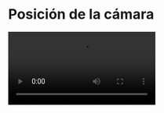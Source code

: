 # Posición de la cámara

<video controls>
    <source src="https://digi21.blob.core.windows.net/videos-ayuda/desarrollo/22.%20Posicion%20de%20la%20camara.mp4" type="video/mp4">
</video>



